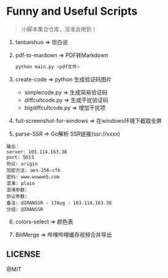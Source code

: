 # Funny and Useful Scripts

> 小脚本集合仓库，没准会用到！

1. tanbaishuo => 坦白说 

2. pdf-to-mardown   =>  PDF转Markdown

    ```python
    python main.py <pdf文件>

    ```
    
3. create-code  =>  python 生成验证码图片
	- simplecode.py  =>  生成简易验证码
	- diffcultcode.py	=> 	生成干扰验证码
    - bigdiffcultcode.py    =>  增加干扰项

4. full-screenshot-for-windows  =>  在windows环境下截取全屏

5. parse-SSR =>  Go解析 SSR链接(ssr://xxxx)
```
输出：
server: 103.114.163.38
port: 5613
协议: origin
加密方法: aes-256-cfb
密码: www.wuwweb.com
混淆: plain
混淆参数:
协议参数:
备注: @IRANSSR - 17Aug - 103.114.163.38
分组: @IRANSSR
```
6. colors-select => 颜色表

7. BiliMerge => 哔哩哔哩缓存视频合并导出

## LICENSE

@MIT